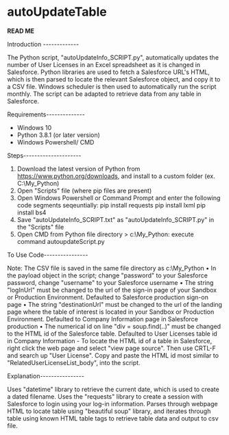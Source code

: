 # autoUpdateTable
**READ ME**

Introduction -------------

The Python script, "autoUpdateInfo_SCRIPT.py", automatically updates the number of User Licenses in an Excel spreadsheet as it is changed in 
Salesforce. Python libraries are used to fetch a Salesforce URL's HTML, which is then parsed to locate the relevant Salesforce object, and 
copy it to a CSV file. Windows scheduler is then used to automatically run the script monthly. The script can be adapted to retrieve data 
from any table in Salesforce.

Requirements--------------  
- Windows 10
- Python 3.8.1 (or later version)
- Windows Powershell/ CMD

Steps---------------------

1) Download the latest version of Python from https://www.python.org/downloads, and install to a custom folder (ex. C:\My_Python)
2) Open "Scripts" file (where pip files are present)
3) Open Windows Powershell or Command Prompt and enter the following code segments seqeuntially: 
	pip install requests
	pip install lxml
	pip install bs4
4) Save "autoUpdateInfo_SCRIPT.txt" as "autoUpdateInfo_SCRIPT.py" in the "Scripts" file
7) Open CMD from Python file directory > c:\\My_Python: execute command autoupdateScript.py

To Use Code----------------

Note: The CSV file is saved in the same file directory as c:\\My_Python
• In the payload object in the script; change "password" to your Salesforce password, change "username" to your Salesforce username
• The string "logInUrl" must be changed to the url of the sign-in page of your Sandbox or Production Environment. Defaulted to Salesforce production sign-on page
• The string "destinationUrl" must be changed to the url of the landing page where the table of interest is located in your Sandbox or Production Environment. Defaulted to Company Information page in Salesforce production
• The numerical id on line "div = soup.find(..)" must be changed to the HTML id of the Salesforce table. Defaulted to User Licenses table id in Company Information
	- To locate the HTML id of a table in Salesforce, right click the web page and select "view page source". Then use CRTL-F and search up "User License". Copy and paste the HTML id most similar to "RelatedUserLicenseList_body", into the script. 

Explanation----------------

Uses "datetime" library to retrieve the current date, which is used to create a dated filename. Uses the "requests" library to create a session with Salesforce to login using your log-in information.
Parses through webpage HTML to locate table using "beautiful soup" library, and iterates through table using known HTML table tags to retrieve table data and output to csv file.  
